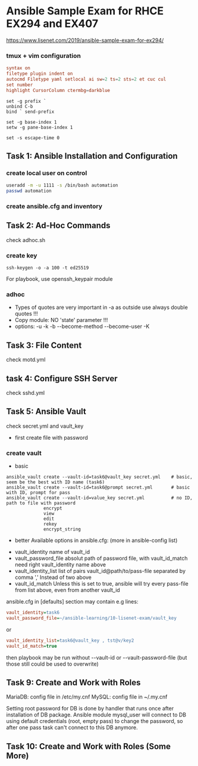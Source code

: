 Ansible Sample Exam for RHCE EX294 and EX407
============================================
https://www.lisenet.com/2019/ansible-sample-exam-for-ex294/

### tmux + vim configuration
```/etc/tmux.conf
syntax on
filetype plugin indent on
autocmd Filetype yaml setlocal ai sw=2 ts=2 sts=2 et cuc cul
set number
highlight CursorColumn ctermbg=darkblue
```
```~/.vimrc
set -g prefix `
unbind C-b
bind ` send-prefix

set -g base-index 1
setw -g pane-base-index 1

set -s escape-time 0
```

## Task 1: Ansible Installation and Configuration
### create local user on control
```bash
useradd -m -u 1111 -s /bin/bash automation
passwd automation
```
### create ansible.cfg and inventory


## Task 2: Ad-Hoc Commands
check adhoc.sh  

### create key
```
ssh-keygen -o -a 100 -t ed25519
```
For playbook, use openssh_keypair module  

### adhoc
- Types of quotes are very important in -a as outside use always double quotes !!!
- Copy module: NO 'state' parameter !!!
- options: -u -k    -b --become-method --become-user -K


## Task 3: File Content
check motd.yml  


## task 4: Configure SSH Server
check sshd.yml  


## Task 5: Ansible Vault
check secret.yml and vault_key  

- first create file with password
### create vault
* basic
```
ansible_vault create --vault-id=task6@vault_key secret.yml    # basic, seem be the best with ID name (task6)
ansible_vault create --vault-id=task6@prompt secret.yml       # basic with ID, prompt for pass
ansible_vault create --vault-id=value_key secret.yml          # no ID, path to file with password
              encrypt
              view
              edit
              rekey
              encrypt_string
```

* better
Available options in ansible.cfg:              (more in ansible-config list) 
- vault_identity         name of vault_id
- vault_password_file    absolut path of password file, with vault_id_match need right vault_identity name above
- vault_identity_list    list of pairs vault_id@path/to/pass-file separated by comma ','    Instead of two above
- vault_id_match         Unless this is set to true, ansible will try every pass-file from list above, even from another vault_id

ansible.cfg in [defaults] section may contain e.g lines:  
```ini
vault_identity=task6
vault_password_file=~/ansible-learning/10-lisenet-exam/vault_key
```
or
```ini
vault_identity_list=task6@vault_key , tst@v/key2  
vault_id_match=true  
```
then playbook may be run without --vault-id or --vault-password-file (but those still could be used to overwrite)


## Task 9: Create and Work with Roles
MariaDB: config file in /etc/my.cnf
MySQL:   config file in ~/.my.cnf

Setting root password for DB is done by handler that runs once after installation of DB package. Ansible module mysql_user will connect to DB using default credentials (root, empty pass) to change the password, so after one pass task can't connect to this DB anymore.

## Task 10: Create and Work with Roles (Some More)

